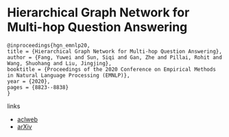 # Hierarchical Graph Network for Multi-hop Question Answering

```
@inproceedings{hgn_emnlp20,
title = {Hierarchical Graph Network for Multi-hop Question Answering},
author = {Fang, Yuwei and Sun, Siqi and Gan, Zhe and Pillai, Rohit and Wang, Shuohang and Liu, Jingjing},
booktitle = {Proceedings of the 2020 Conference on Empirical Methods in Natural Language Processing (EMNLP)},
year = {2020},
pages = {8823--8838}
}
```

links
- [aclweb](https://www.aclweb.org/anthology/2020.emnlp-main.710/)
- [arXiv](https://arxiv.org/abs/1911.03631)
